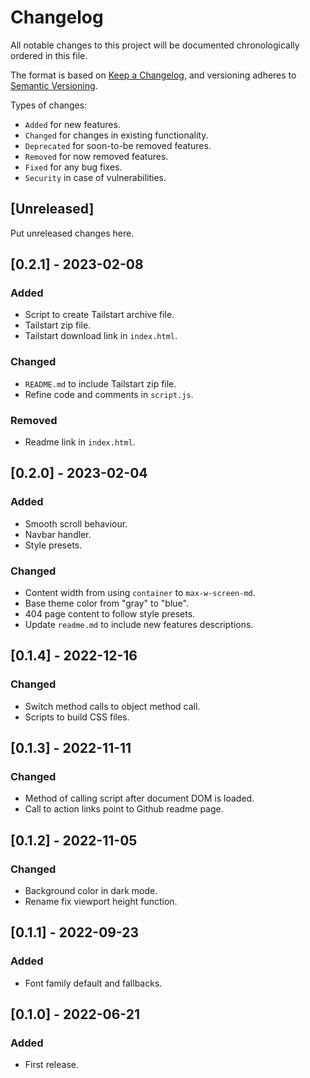 # Changelog
All notable changes to this project will be documented chronologically ordered
in this file.

The format is based on [Keep a Changelog](https://keepachangelog.com/en/1.0.0/),
and versioning adheres to [Semantic Versioning](https://semver.org/spec/v2.0.0.html).

Types of changes:
* `Added` for new features.
* `Changed` for changes in existing functionality.
* `Deprecated` for soon-to-be removed features.
* `Removed` for now removed features.
* `Fixed` for any bug fixes.
* `Security` in case of vulnerabilities.

## [Unreleased]
Put unreleased changes here.

## [0.2.1] - 2023-02-08
### Added
* Script to create Tailstart archive file.
* Tailstart zip file.
* Tailstart download link in `index.html`.

### Changed
* `README.md` to include Tailstart zip file.
* Refine code and comments in `script.js`.

### Removed
* Readme link in `index.html`.

## [0.2.0] - 2023-02-04
### Added
* Smooth scroll behaviour.
* Navbar handler.
* Style presets.

### Changed
* Content width from using `container` to `max-w-screen-md`.
* Base theme color from "gray" to "blue".
* 404 page content to follow style presets.
* Update `readme.md` to include new features descriptions.

## [0.1.4] - 2022-12-16
### Changed
* Switch method calls to object method call.
* Scripts to build CSS files.

## [0.1.3] - 2022-11-11
### Changed
* Method of calling script after document DOM is loaded.
* Call to action links point to Github readme page.

## [0.1.2] - 2022-11-05
### Changed
* Background color in dark mode.
* Rename fix viewport height function.

## [0.1.1] - 2022-09-23
### Added
* Font family default and fallbacks.

## [0.1.0] - 2022-06-21
### Added
* First release.